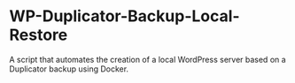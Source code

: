 # WP-Duplicator-Backup-Local-Restore
A script that automates the creation of a local WordPress server based on a Duplicator backup using Docker.
